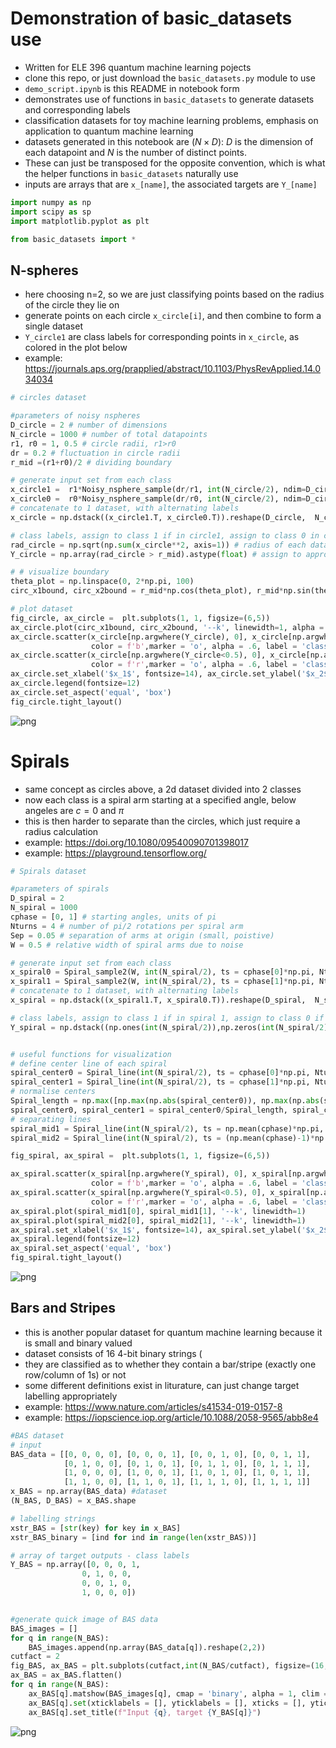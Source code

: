 # Demonstration of basic_datasets use
 - Written for ELE 396 quantum machine learning pojects
 - clone this repo, or just download the `basic_datasets.py` module to use
 - `demo_script.ipynb` is this README in notebook form
 - demonstrates use of functions in `basic_datasets` to generate datasets and corresponding labels
 - classification datasets for toy machine learning problems, emphasis on application to quantum machine learning
 - datasets generated in this notebook are $(N \times D)$: $D$ is the dimension of each datapoint and $N$ is the number of distinct points. 
 - These can just be transposed for the opposite convention, which is what the helper functions in `basic_datasets` naturally use
 - inputs are arrays that are `x_[name]`, the associated targets are `Y_[name]`


```python
import numpy as np
import scipy as sp
import matplotlib.pyplot as plt

from basic_datasets import *
```

## N-spheres
- here choosing n=2, so we are just classifying points based on the radius of the circle they lie on
- generate points on each circle `x_circle[i]`, and then combine to form a single dataset
- `Y_circle1` are class labels for corresponding points in `x_circle`, as colored in the plot below
- example: https://journals.aps.org/prapplied/abstract/10.1103/PhysRevApplied.14.034034

```python
# circles dataset

#parameters of noisy nspheres
D_circle = 2 # number of dimensions
N_circle = 1000 # number of total datapoints
r1, r0 = 1, 0.5 # circle radii, r1>r0
dr = 0.2 # fluctuation in circle radii
r_mid =(r1+r0)/2 # dividing boundary

# generate input set from each class
x_circle1 =  r1*Noisy_nsphere_sample(dr/r1, int(N_circle/2), ndim=D_circle).T
x_circle0 =  r0*Noisy_nsphere_sample(dr/r0, int(N_circle/2), ndim=D_circle).T
# concatenate to 1 dataset, with alternating labels
x_circle = np.dstack((x_circle1.T, x_circle0.T)).reshape(D_circle,  N_circle).T 

# class labels, assign to class 1 if in circle1, assign to class 0 in circle 0
rad_circle = np.sqrt(np.sum(x_circle**2, axis=1)) # radius of each datapoint
Y_circle = np.array(rad_circle > r_mid).astype(float) # assign to appropriate radius

# # visualize boundary
theta_plot = np.linspace(0, 2*np.pi, 100)
circ_x1bound, circ_x2bound = r_mid*np.cos(theta_plot), r_mid*np.sin(theta_plot)

# plot dataset
fig_circle, ax_circle =  plt.subplots(1, 1, figsize=(6,5))
ax_circle.plot(circ_x1bound, circ_x2bound, '--k', linewidth=1, alpha = .4)
ax_circle.scatter(x_circle[np.argwhere(Y_circle), 0], x_circle[np.argwhere(Y_circle), 1],
                  color = f'b',marker = 'o', alpha = .6, label = 'class 1')
ax_circle.scatter(x_circle[np.argwhere(Y_circle<0.5), 0], x_circle[np.argwhere(Y_circle<0.5), 1],
                  color = f'r',marker = 'o', alpha = .6, label = 'class 0')
ax_circle.set_xlabel('$x_1$', fontsize=14), ax_circle.set_ylabel('$x_2$', fontsize=14)
ax_circle.legend(fontsize=12)
ax_circle.set_aspect('equal', 'box')
fig_circle.tight_layout()

```


    
![png](README_files/README_3_0.png)
    


# Spirals
- same concept as circles above, a 2d dataset divided into 2 classes
- now each class is a spiral arm starting at a specified angle, below angeles are $c=0$ and $\pi$
- this is then harder to separate than the circles, which just require a radius calculation
- example: https://doi.org/10.1080/09540090701398017
- example: https://playground.tensorflow.org/

```python
# Spirals dataset

#parameters of spirals
D_spiral = 2
N_spiral = 1000
cphase = [0, 1] # starting angles, units of pi
Nturns = 4 # number of pi/2 rotations per spiral arm
Sep = 0.05 # separation of arms at origin (small, poistive)
W = 0.5 # relative width of spiral arms due to noise

# generate input set from each class
x_spiral0 = Spiral_sample2(W, int(N_spiral/2), ts = cphase[0]*np.pi, Nturns = Nturns, Sep = Sep).T
x_spiral1 = Spiral_sample2(W, int(N_spiral/2), ts = cphase[1]*np.pi, Nturns = Nturns, Sep = Sep).T
# concatenate to 1 dataset, with alternating labels
x_spiral = np.dstack((x_spiral1.T, x_spiral0.T)).reshape(D_spiral,  N_spiral).T 

# class labels, assign to class 1 if in spiral 1, assign to class 0 if in spiral 0
Y_spiral = np.dstack((np.ones(int(N_spiral/2)),np.zeros(int(N_spiral/2)) )).flatten() # class 1 maps to 1, class 0 to 0


# useful functions for visualization
# define center line of each spiral
spiral_center0 = Spiral_line(int(N_spiral/2), ts = cphase[0]*np.pi, Nturns = Nturns, Sep = Sep)
spiral_center1 = Spiral_line(int(N_spiral/2), ts = cphase[1]*np.pi, Nturns = Nturns, Sep = Sep)
# normalise centers
Spiral_length = np.max([np.max(np.abs(spiral_center0)), np.max(np.abs(spiral_center0))])
spiral_center0, spiral_center1 = spiral_center0/Spiral_length, spiral_center1/ Spiral_length
# separating lines
spiral_mid1 = Spiral_line(int(N_spiral/2), ts = np.mean(cphase)*np.pi, Nturns = Nturns+.5, Sep = Sep)/ Spiral_length
spiral_mid2 = Spiral_line(int(N_spiral/2), ts = (np.mean(cphase)-1)*np.pi, Nturns = Nturns+.5, Sep = Sep)/ Spiral_length

fig_spiral, ax_spiral =  plt.subplots(1, 1, figsize=(6,5))

ax_spiral.scatter(x_spiral[np.argwhere(Y_spiral), 0], x_spiral[np.argwhere(Y_spiral), 1],
                  color = f'b',marker = 'o', alpha = .6, label = 'class 1')
ax_spiral.scatter(x_spiral[np.argwhere(Y_spiral<0.5), 0], x_spiral[np.argwhere(Y_spiral<0.5), 1],
                  color = f'r',marker = 'o', alpha = .6, label = 'class 0')
ax_spiral.plot(spiral_mid1[0], spiral_mid1[1], '--k', linewidth=1)
ax_spiral.plot(spiral_mid2[0], spiral_mid2[1], '--k', linewidth=1)
ax_spiral.set_xlabel('$x_1$', fontsize=14), ax_spiral.set_ylabel('$x_2$', fontsize=14)
ax_spiral.legend(fontsize=12)
ax_spiral.set_aspect('equal', 'box')
fig_spiral.tight_layout()

```


    
![png](README_files/README_5_0.png)
    


## Bars and Stripes
- this is another popular dataset for quantum machine learning because it is small and binary valued
- dataset consists of 16 4-bit binary strings (
- they are classified as to whether they contain a bar/stripe (exactly one row/column of 1s) or not
- some different definitions exist in liturature, can just change target labelling appropriately
- example: https://www.nature.com/articles/s41534-019-0157-8
- example: https://iopscience.iop.org/article/10.1088/2058-9565/abb8e4

```python
#BAS dataset
# input
BAS_data = [[0, 0, 0, 0], [0, 0, 0, 1], [0, 0, 1, 0], [0, 0, 1, 1],
            [0, 1, 0, 0], [0, 1, 0, 1], [0, 1, 1, 0], [0, 1, 1, 1],
            [1, 0, 0, 0], [1, 0, 0, 1], [1, 0, 1, 0], [1, 0, 1, 1],
            [1, 1, 0, 0], [1, 1, 0, 1], [1, 1, 1, 0], [1, 1, 1, 1]]
x_BAS = np.array(BAS_data) #dataset
(N_BAS, D_BAS) = x_BAS.shape

# labelling strings
xstr_BAS = [str(key) for key in x_BAS] 
xstr_BAS_binary = [ind for ind in range(len(xstr_BAS))]

# array of target outputs - class labels
Y_BAS = np.array([0, 0, 0, 1,
                0, 1, 0, 0,
                0, 0, 1, 0,
                1, 0, 0, 0])


#generate quick image of BAS data
BAS_images = []
for q in range(N_BAS):
    BAS_images.append(np.array(BAS_data[q]).reshape(2,2))
cutfact = 2
fig_BAS, ax_BAS = plt.subplots(cutfact,int(N_BAS/cutfact), figsize=(16,6))
ax_BAS = ax_BAS.flatten()
for q in range(N_BAS):
    ax_BAS[q].matshow(BAS_images[q], cmap = 'binary', alpha = 1, clim = [0,1])
    ax_BAS[q].set(xticklabels = [], yticklabels = [], xticks = [], yticks = [])
    ax_BAS[q].set_title(f"Input {q}, target {Y_BAS[q]}")
```


    
![png](README_files/README_7_0.png)
    

